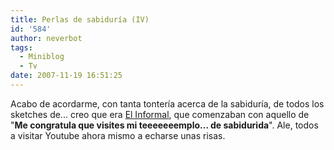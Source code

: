 ```yaml
---
title: Perlas de sabiduría (IV)
id: '584'
author: neverbot
tags:
  - Miniblog
  - Tv
date: 2007-11-19 16:51:25
---
```


Acabo de acordarme, con tanta tontería acerca de la sabiduría, de todos los sketches de... creo que era [El Informal](http://es.wikipedia.org/wiki/El_Informal), que comenzaban con aquello de "**Me congratula que visites mi teeeeeeemplo... de sabidurida**". Ale, todos a visitar Youtube ahora mismo a echarse unas risas.
